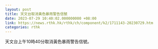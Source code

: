 ```yaml
---
layout: post
title: 天文台取消黃色暴雨警告信號
date: 2023-07-29 10:40:02.000000000 +08:00
link: https://news.rthk.hk/rthk/ch/component/k2/1711143-20230729.htm
categories: rthk
---
```


天文台上午10時40分取消黃色暴雨警告信號。
